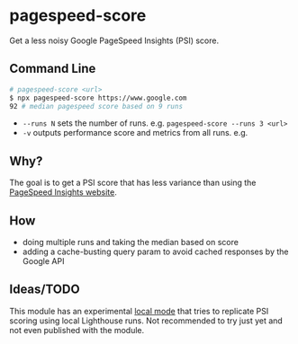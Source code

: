 # pagespeed-score

Get a less noisy Google PageSpeed Insights (PSI) score.

## Command Line

```sh
# pagespeed-score <url>
$ npx pagespeed-score https://www.google.com
92 # median pagespeed score based on 9 runs
```

* `--runs N` sets the number of runs. e.g. `pagespeed-score --runs 3 <url>`
* `-v` outputs performance score and metrics from all runs. e.g.



## Why?

The goal is to get a PSI score that has less variance than using the [PageSpeed Insights website](https://developers.google.com/speed/pagespeed/insights/).

## How

* doing multiple runs and taking the median based on score
* adding a cache-busting query param to avoid cached responses by the Google API

## Ideas/TODO

This module has an experimental [local mode](/local) that tries to replicate PSI scoring using local Lighthouse runs. Not recommended to try just yet and not even published with the module.
